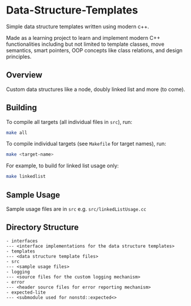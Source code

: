 # Data-Structure-Templates
Simple data structure templates written using modern c++.

Made as a learning project to learn and implement modern C++ functionalities including but not limited to template classes, move semantics, smart pointers, OOP concepts like class relations, and design principles.

## Overview
Custom data structures like a node, doubly linked list and more (to come).

## Building
To compile all targets (all individual files in `src`), run:
```bash
make all
```

To compile individual targets (see `Makefile` for target names), run:
```bash
make <target-name>
```

For example, to build for linked list usage only:
```bash
make linkedlist
```

## Sample Usage
Sample usage files are in `src` e.g. `src/linkedListUsage.cc`

## Directory Structure
```
- interfaces  
--- <interface implementations for the data structure templates>  
- templates  
--- <data structure template files>  
- src  
--- <sample usage files>  
- logging  
--- <source files for the custom logging mechanism>  
- error  
--- <header source files for error reporting mechanism>  
- expected-lite 
--- <submodule used for nonstd::expected<>
```
